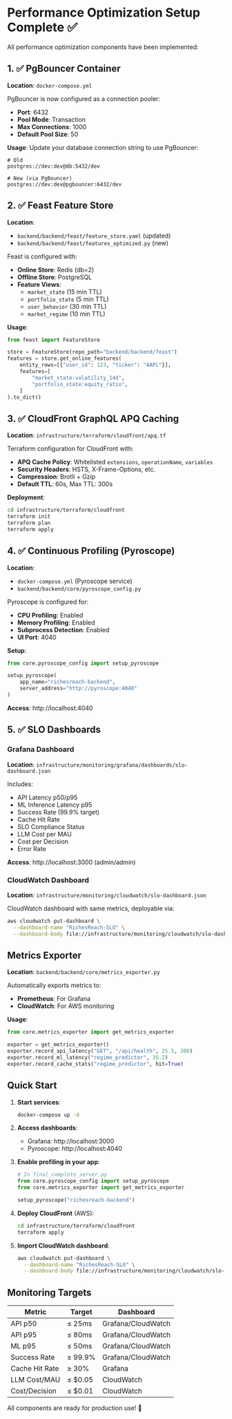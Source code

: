 # Performance Optimization Setup Complete ✅

All performance optimization components have been implemented:

## 1. ✅ PgBouncer Container

**Location**: `docker-compose.yml`

PgBouncer is now configured as a connection pooler:
- **Port**: 6432
- **Pool Mode**: Transaction
- **Max Connections**: 1000
- **Default Pool Size**: 50

**Usage**: Update your database connection string to use PgBouncer:
```
# Old
postgres://dev:dev@db:5432/dev

# New (via PgBouncer)
postgres://dev:dev@pgbouncer:6432/dev
```

## 2. ✅ Feast Feature Store

**Location**: 
- `backend/backend/feast/feature_store.yaml` (updated)
- `backend/backend/feast/features_optimized.py` (new)

Feast is configured with:
- **Online Store**: Redis (db=2)
- **Offline Store**: PostgreSQL
- **Feature Views**:
  - `market_state` (15 min TTL)
  - `portfolio_state` (5 min TTL)
  - `user_behavior` (30 min TTL)
  - `market_regime` (10 min TTL)

**Usage**:
```python
from feast import FeatureStore

store = FeatureStore(repo_path="backend/backend/feast")
features = store.get_online_features(
    entity_rows=[{"user_id": 123, "ticker": "AAPL"}],
    features=[
        "market_state:volatility_14d",
        "portfolio_state:equity_ratio",
    ]
).to_dict()
```

## 3. ✅ CloudFront GraphQL APQ Caching

**Location**: `infrastructure/terraform/cloudfront/apq.tf`

Terraform configuration for CloudFront with:
- **APQ Cache Policy**: Whitelisted `extensions`, `operationName`, `variables`
- **Security Headers**: HSTS, X-Frame-Options, etc.
- **Compression**: Brotli + Gzip
- **Default TTL**: 60s, Max TTL: 300s

**Deployment**:
```bash
cd infrastructure/terraform/cloudfront
terraform init
terraform plan
terraform apply
```

## 4. ✅ Continuous Profiling (Pyroscope)

**Location**: 
- `docker-compose.yml` (Pyroscope service)
- `backend/backend/core/pyroscope_config.py`

Pyroscope is configured for:
- **CPU Profiling**: Enabled
- **Memory Profiling**: Enabled
- **Subprocess Detection**: Enabled
- **UI Port**: 4040

**Setup**:
```python
from core.pyroscope_config import setup_pyroscope

setup_pyroscope(
    app_name="richesreach-backend",
    server_address="http://pyroscope:4040"
)
```

**Access**: http://localhost:4040

## 5. ✅ SLO Dashboards

### Grafana Dashboard

**Location**: `infrastructure/monitoring/grafana/dashboards/slo-dashboard.json`

Includes:
- API Latency p50/p95
- ML Inference Latency p95
- Success Rate (99.9% target)
- Cache Hit Rate
- SLO Compliance Status
- LLM Cost per MAU
- Cost per Decision
- Error Rate

**Access**: http://localhost:3000 (admin/admin)

### CloudWatch Dashboard

**Location**: `infrastructure/monitoring/cloudwatch/slo-dashboard.json`

CloudWatch dashboard with same metrics, deployable via:
```bash
aws cloudwatch put-dashboard \
  --dashboard-name "RichesReach-SLO" \
  --dashboard-body file://infrastructure/monitoring/cloudwatch/slo-dashboard.json
```

## Metrics Exporter

**Location**: `backend/backend/core/metrics_exporter.py`

Automatically exports metrics to:
- **Prometheus**: For Grafana
- **CloudWatch**: For AWS monitoring

**Usage**:
```python
from core.metrics_exporter import get_metrics_exporter

exporter = get_metrics_exporter()
exporter.record_api_latency("GET", "/api/health", 25.5, 200)
exporter.record_ml_latency("regime_predictor", 35.2)
exporter.record_cache_stats("regime_predictor", hit=True)
```

## Quick Start

1. **Start services**:
   ```bash
   docker-compose up -d
   ```

2. **Access dashboards**:
   - Grafana: http://localhost:3000
   - Pyroscope: http://localhost:4040

3. **Enable profiling in your app**:
   ```python
   # In final_complete_server.py
   from core.pyroscope_config import setup_pyroscope
   from core.metrics_exporter import get_metrics_exporter
   
   setup_pyroscope("richesreach-backend")
   ```

4. **Deploy CloudFront** (AWS):
   ```bash
   cd infrastructure/terraform/cloudfront
   terraform apply
   ```

5. **Import CloudWatch dashboard**:
   ```bash
   aws cloudwatch put-dashboard \
     --dashboard-name "RichesReach-SLO" \
     --dashboard-body file://infrastructure/monitoring/cloudwatch/slo-dashboard.json
   ```

## Monitoring Targets

| Metric | Target | Dashboard |
|--------|--------|-----------|
| API p50 | ≤ 25ms | Grafana/CloudWatch |
| API p95 | ≤ 80ms | Grafana/CloudWatch |
| ML p95 | ≤ 50ms | Grafana/CloudWatch |
| Success Rate | ≥ 99.9% | Grafana/CloudWatch |
| Cache Hit Rate | ≥ 30% | Grafana |
| LLM Cost/MAU | ≤ $0.05 | CloudWatch |
| Cost/Decision | ≤ $0.01 | CloudWatch |

All components are ready for production use! 🚀

